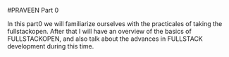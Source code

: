 #PRAVEEN Part 0

In this part0  we will familiarize ourselves with the practicales of taking the fullstackopen. After that I will have an overview of the basics of FULLSTACKOPEN, and also talk about the advances in FULLSTACK development during this time.